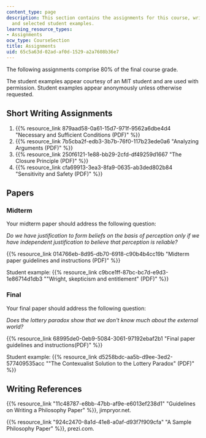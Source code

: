 ```yaml
---
content_type: page
description: This section contains the assignments for this course, writing references,
  and selected student examples.
learning_resource_types:
- Assignments
ocw_type: CourseSection
title: Assignments
uid: 65c5a63d-02ad-af0d-1529-a2a7608b36e7
---
```


The following assignments comprise 80% of the final course grade.

The student examples appear courtesy of an MIT student and are used with permission. Student examples appear anonymously unless otherwise requested.

Short Writing Assignments
-------------------------

1.  {{% resource_link 879aad58-0a61-15d7-971f-9562a6dbe4d4 "Necessary and Sufficient Conditions (PDF)" %}}
2.  {{% resource_link 7b5cba2f-edb3-3b7b-76f0-117b23ede0a6 "Analyzing Arguments (PDF)" %}}
3.  {{% resource_link 250f6121-1e88-bb29-2cfd-df49259d1667 "The Closure Principle (PDF)" %}}
4.  {{% resource_link cfa69913-3ea3-8fa9-0635-ab3ded802b84 "Sensitivity and Safety (PDF)" %}}

Papers
------

### Midterm

Your midterm paper should address the following question:

_Do we have justification to form beliefs on the basis of perception only if we have independent justification to believe that perception is reliable?_

{{% resource_link 014766eb-8d95-db70-6918-c90b4b4cc19b "Midterm paper guidelines and instructions (PDF)" %}}

Student example: {{% resource_link c9bce1ff-87bc-bc7d-e9d3-1e86714d1db3 "\"Wright, skepticism and entitlement\" (PDF)" %}}

### Final

Your final paper should address the following question:

_Does the lottery paradox show that we don't know much about the external world?_

{{% resource_link 68995de0-0eb9-5084-3061-97192ebaf2b1 "Final paper guidelines and instructions(PDF)" %}}

Student example: {{% resource_link d5258bdc-aa5b-d9ee-3ed2-577409535acc "\"The Contexualist Solution to the Lottery Paradox\" (PDF)" %}}

Writing References
------------------

{{% resource_link "11c48787-e8bb-47bb-af9e-e6013ef238d1" "Guidelines on Writing a Philosophy Paper" %}}, jimpryor.net.

{{% resource_link "924c2470-8a1d-41e8-a0af-d93f7f909cfa" "A Sample Philosophy Paper" %}}, prezi.com.